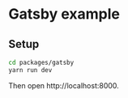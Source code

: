 # Gatsby example

## Setup

```sh
cd packages/gatsby
yarn run dev
```

Then open http://localhost:8000.
